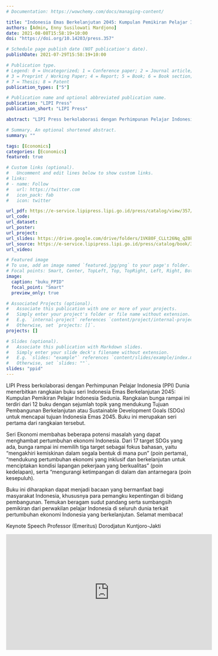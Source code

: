 ```yaml
---
# Documentation: https://wowchemy.com/docs/managing-content/

title: "Indonesia Emas Berkelanjutan 2045: Kumpulan Pemikiran Pelajar Indonesia Sedunia Seri 01 Ekonomi"
authors: [Admin, Enny Susilowati Mardjono]
date: 2021-08-08T15:58:19+10:00
doi: "https://doi.org/10.14203/press.357"

# Schedule page publish date (NOT publication's date).
publishDate: 2021-07-29T15:58:19+10:00

# Publication type.
# Legend: 0 = Uncategorized; 1 = Conference paper; 2 = Journal article;
# 3 = Preprint / Working Paper; 4 = Report; 5 = Book; 6 = Book section;
# 7 = Thesis; 8 = Patent
publication_types: ["5"]

# Publication name and optional abbreviated publication name.
publication: "LIPI Press"
publication_short: "LIPI Press"

abstract: "LIPI Press berkolaborasi dengan Perhimpunan Pelajar Indonesia (PPI) Dunia menerbitkan rangkaian buku seri Indonesia Emas Berkelanjutan 2045: Kumpulan Pemikiran Pelajar Indonesia Sedunia. Rangkaian bunga rampai ini terdiri dari 12 buku dengan sejumlah topik yang mendukung Tujuan Pembangunan Berkelanjutan atau Sustainable Development Goals (SDGs) untuk mencapai tujuan Indonesia Emas 2045. Buku ini merupakan seri pertama dari rangkaian tersebut."

# Summary. An optional shortened abstract.
summary: ""

tags: [Economics]
categories: [Economics]
featured: true

# Custom links (optional).
#   Uncomment and edit lines below to show custom links.
# links:
# - name: Follow
#   url: https://twitter.com
#   icon_pack: fab
#   icon: twitter

url_pdf: https://e-service.lipipress.lipi.go.id/press/catalog/view/357/326/3208-1
url_code:
url_dataset:
url_poster:
url_project:
url_slides: https://drive.google.com/drive/folders/1VK80F_CLLt26Nq_qZ0knrArXPWzl42Hu?usp=sharing
url_source: https://e-service.lipipress.lipi.go.id/press/catalog/book/357
url_video:

# Featured image
# To use, add an image named `featured.jpg/png` to your page's folder. 
# Focal points: Smart, Center, TopLeft, Top, TopRight, Left, Right, BottomLeft, Bottom, BottomRight.
image:
  caption: "buku_PPID"
  focal_point: "Smart"
  preview_only: true

# Associated Projects (optional).
#   Associate this publication with one or more of your projects.
#   Simply enter your project's folder or file name without extension.
#   E.g. `internal-project` references `content/project/internal-project/index.md`.
#   Otherwise, set `projects: []`.
projects: []

# Slides (optional).
#   Associate this publication with Markdown slides.
#   Simply enter your slide deck's filename without extension.
#   E.g. `slides: "example"` references `content/slides/example/index.md`.
#   Otherwise, set `slides: ""`.
slides: "ppid"
---
```


LIPI Press berkolaborasi dengan Perhimpunan Pelajar Indonesia (PPI) Dunia menerbitkan rangkaian buku seri Indonesia Emas Berkelanjutan 2045: Kumpulan Pemikiran Pelajar Indonesia Sedunia. Rangkaian bunga rampai ini terdiri dari 12 buku dengan sejumlah topik yang mendukung Tujuan Pembangunan Berkelanjutan atau Sustainable Development Goals (SDGs) untuk mencapai tujuan Indonesia Emas 2045. Buku ini merupakan seri pertama dari rangkaian tersebut.

Seri Ekonomi membahas beberapa potensi masalah yang dapat menghambat pertumbuhan ekonomi Indonesia. Dari 17 target SDGs yang ada, bunga rampai ini memilih tiga target sebagai fokus bahasan, yaitu “mengakhiri kemiskinan dalam segala bentuk di mana pun” (poin pertama), “mendukung pertumbuhan ekonomi yang inklusif dan berkelanjutan untuk menciptakan kondisi lapangan pekerjaan yang berkualitas” (poin kedelapan), serta “mengurangi ketimpangan di dalam dan antarnegara (poin kesepuluh).

Buku ini diharapkan dapat menjadi bacaan yang bermanfaat bagi masyarakat Indonesia, khususnya para pemangku kepentingan di bidang pembangunan. Temukan beragam sudut pandang serta sumbangsih pemikiran dari perwakilan pelajar Indonesia di seluruh dunia terkait pertumbuhan ekonomi Indonesia yang berkelanjutan. Selamat membaca!

Keynote Speech Professor (Emeritus) Dorodjatun Kuntjoro-Jakti

<iframe width="560" height="315" src="https://www.youtube.com/embed/IJDFjKuqtvo" title="YouTube video player" frameborder="0" allow="accelerometer; autoplay; clipboard-write; encrypted-media; gyroscope; picture-in-picture" allowfullscreen></iframe>